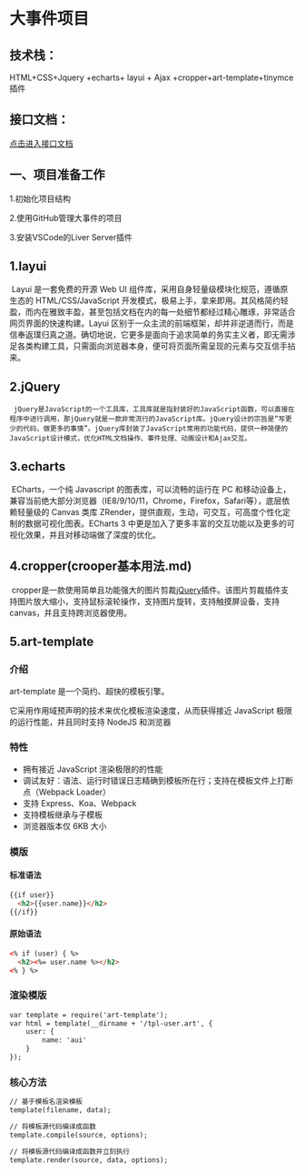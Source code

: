 # 大事件项目

## 技术栈：

HTML+CSS+Jquery +echarts+ layui + Ajax +cropper+art-template+tinymce插件

## 接口文档：

[点击进入接口文档](https://apifox.com/apidoc/shared-fa9274ac-362e-4905-806b-6135df6aa90e/doc-842135)

## 一、项目准备工作

1.初始化项目结构

2.使用GitHub管理大事件的项目

3.安装VSCode的Liver Server插件

## 1.layui

​	  Layui 是一套免费的开源 Web UI 组件库，采用自身轻量级模块化规范，遵循原生态的 HTML/CSS/JavaScript 开发模式，极易上手，拿来即用。其风格简约轻盈，而内在雅致丰盈，甚至包括文档在内的每一处细节都经过精心雕琢，非常适合网页界面的快速构建。Layui 区别于一众主流的前端框架，却并非逆道而行，而是信奉返璞归真之道。确切地说，它更多是面向于追求简单的务实主义者，即无需涉足各类构建工具，只需面向浏览器本身，便可将页面所需呈现的元素与交互信手拈来。

## 2.jQuery

 	 jQuery是JavaScript的一个工具库，工具库就是指封装好的JavaScript函数，可以直接在程序中进行调用，那jQuery就是一款非常流行的JavaScript库。jQuery设计的宗旨是“写更少的代码，做更多的事情”。jQuery库封装了JavaScript常用的功能代码，提供一种简便的JavaScript设计模式，优化HTML文档操作、事件处理、动画设计和Ajax交互。

## 3.echarts

​		ECharts，一个纯 Javascript 的图表库，可以流畅的运行在 PC 和移动设备上，兼容当前绝大部分浏览器（IE8/9/10/11，Chrome，Firefox，Safari等），底层依赖轻量级的 Canvas 类库 ZRender，提供直观，生动，可交互，可高度个性化定制的数据可视化图表。ECharts 3 中更是加入了更多丰富的交互功能以及更多的可视化效果，并且对移动端做了深度的优化。

## 4.cropper(crooper基本用法.md)

​		cropper是一款使用简单且功能强大的图片剪裁[jQuery](https://so.csdn.net/so/search?q=jQuery&spm=1001.2101.3001.7020)插件。该图片剪裁插件支持图片放大缩小，支持鼠标滚轮操作，支持图片旋转，支持触摸屏设备，支持canvas，并且支持跨浏览器使用。

## 5.art-template

### 介绍

art-template 是一个简约、超快的模板引擎。

它采用作用域预声明的技术来优化模板渲染速度，从而获得接近 JavaScript 极限的运行性能，并且同时支持 NodeJS 和浏览器

### 特性

- 拥有接近 JavaScript 渲染极限的的性能
- 调试友好：语法、运行时错误日志精确到模板所在行；支持在模板文件上打断点（Webpack Loader）
- 支持 Express、Koa、Webpack
- 支持模板继承与子模板
- 浏览器版本仅 6KB 大小



### 模版

#### 标准语法

``` html
{{if user}}
  <h2>{{user.name}}</h2>
{{/if}}
```

#### 原始语法

```html
<% if (user) { %>
  <h2><%= user.name %></h2>
<% } %>
```

### 渲染模版

``` html
var template = require('art-template');
var html = template(__dirname + '/tpl-user.art', {
    user: {
        name: 'aui'
    }
});
```

### 核心方法

``` html
// 基于模板名渲染模板
template(filename, data);

// 将模板源代码编译成函数
template.compile(source, options);

// 将模板源代码编译成函数并立刻执行
template.render(source, data, options);
```





